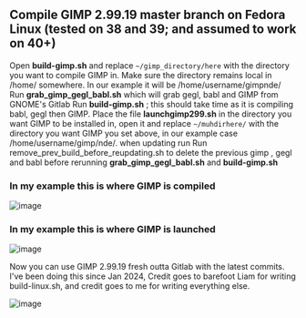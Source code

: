 ## Compile GIMP 2.99.19 master branch on Fedora Linux (tested on 38 and 39; and assumed to work on 40+)

Open **build-gimp.sh** and replace `~/gimp_directory/here` with the directory you want to compile GIMP in. Make sure the directory remains local in /home/ somewhere. In our example it will be /home/username/gimpnde/
Run **grab_gimp_gegl_babl.sh** which will grab gegl, babl and GIMP from GNOME's Gitlab
Run **build-gimp.sh** ; this should take time as it is compiling babl, gegl then GIMP. 
Place the file **launchgimp299.sh** in the directory you want GIMP to be installed in, open it and replace `~/muhdirhere/` with the directory you want GIMP you set above, in our example case /home/username/gimp/nde/. 
when updating run 
Run remove_prev_build_before_reupdating.sh to delete the previous gimp , gegl and babl before rerunning **grab_gimp_gegl_babl.sh** and **build-gimp.sh**



### In my example this is where GIMP is compiled

![image](https://github.com/user-attachments/assets/f46a4a4a-0f8b-4485-93d3-1313ef7a627c)


### In my example this is where GIMP is launched
![image](https://github.com/user-attachments/assets/c18e945a-e6ac-4a53-b980-3a9936780f25)


Now you can use GIMP 2.99.19 fresh outta Gitlab with the latest commits.  I've been doing this since Jan 2024, Credit goes to barefoot Liam for writing build-linux.sh, and credit goes to me for writing everything else. 

![image](https://github.com/user-attachments/assets/b6ec3efe-a05b-491e-b445-23da1d488ca6)
